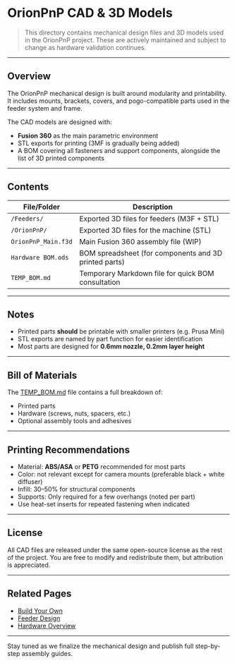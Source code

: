 # OrionPnP CAD & 3D Models

> This directory contains mechanical design files and 3D models used in the OrionPnP project. These are actively maintained and subject to change as hardware validation continues.

---

## Overview

The OrionPnP mechanical design is built around modularity and printability. It includes mounts, brackets, covers, and pogo-compatible parts used in the feeder system and frame.

The CAD models are designed with:
- **Fusion 360** as the main parametric environment
- STL exports for printing (3MF is gradually being added)
- A BOM covering all fasteners and support components, alongside the list of 3D printed components

---

## Contents

| File/Folder        | Description                                             |
|--------------------|---------------------------------------------------------|
| `/Feeders/`        | Exported 3D files for feeders (M3F + STL)               |
| `/OrionPnP/`       | Exported 3D files for the machine (STL)                 |
| `OrionPnP_Main.f3d`| Main Fusion 360 assembly file (WIP)                     |
| `Hardware BOM.ods` | BOM spreadsheet (for components and 3D printed parts)   |
| `TEMP_BOM.md`      | Temporary Markdown file for quick BOM consultation      |

---

## Notes

- Printed parts **should** be printable with smaller printers (e.g. Prusa Mini)
- STL exports are named by part function for easier identification
- Most parts are designed for **0.6mm nozzle, 0.2mm layer height**

---

## Bill of Materials

The [TEMP_BOM.md](./TEMP_BOM.md) file contains a full breakdown of:
- Printed parts
- Hardware (screws, nuts, spacers, etc.)
- Optional assembly tools and adhesives

---

## Printing Recommendations

- Material: **ABS/ASA** or **PETG** recommended for most parts
- Color: not relevant except for camera mounts (preferable black + white diffuser)
- Infill: 30–50% for structural components
- Supports: Only required for a few overhangs (noted per part)
- Use heat-set inserts for repeated fastening when indicated

---

## License

All CAD files are released under the same open-source license as the rest of the project. You are free to modify and redistribute them, but attribution is appreciated.

---

## Related Pages

- [Build Your Own](../../wiki/Build-Your-Own)
- [Feeder Design](../../wiki/Feeder-Design)
- [Hardware Overview](../../wiki/Hardware-Details)

---

Stay tuned as we finalize the mechanical design and publish full step-by-step assembly guides.
